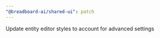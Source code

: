 ```yaml
---
"@breadboard-ai/shared-ui": patch
---
```


Update entity editor styles to account for advanced settings
